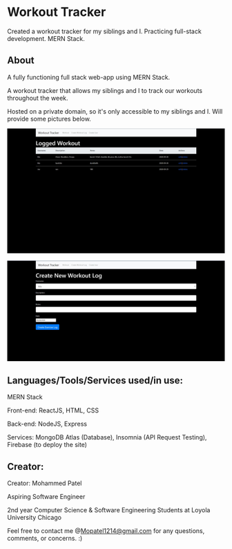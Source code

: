 # Workout Tracker

Created a workout tracker for my siblings and I. Practicing full-stack development. MERN Stack.


## About

A fully functioning full stack web-app using MERN Stack. 

A workout tracker that allows my siblings and I to track our workouts throughout the week. 

Hosted on a private domain, so it's only accessible to my siblings and I. Will provide some pictures below.


![Main Page](src/images/main.JPG)


![Form Page](src/images/form.JPG)


## Languages/Tools/Services used/in use:

MERN Stack

Front-end: ReactJS, HTML, CSS

Back-end: NodeJS, Express

Services: MongoDB Atlas (Database), Insomnia (API Request Testing), Firebase (to deploy the site)


## Creator:

Creator: Mohammed Patel 

Aspiring Software Engineer

2nd year Computer Science & Software Engineering Students at Loyola University Chicago

Feel free to contact me @Mopatel1214@gmail.com for any questions, comments, or concerns. :)
